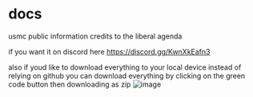 # docs
usmc public information credits to the liberal agenda

if you want it on discord here https://discord.gg/KwnXkEafn3

also if youd like to download everything to your local device instead of relying on github you can download everything by clicking on the green code button then downloading as zip
![image](https://github.com/user-attachments/assets/d9cc8fa3-16da-43c6-a112-68228a671309)

